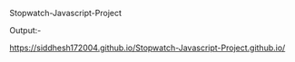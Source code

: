 Stopwatch-Javascript-Project

Output:-

https://siddhesh172004.github.io/Stopwatch-Javascript-Project.github.io/
